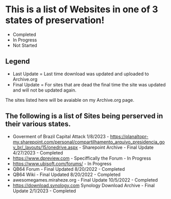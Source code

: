 # This is a list of Websites in one of 3 states of preservation!
- Completed
- In Progress
- Not Started

## Legend
- Last Update = Last time download was updated and uploaded to Archive.org
- Final Update = For sites that are dead the final time the site was updated and will not be updated again.


The sites listed here will be avaiable on my Archive.org page.

## The following is a list of Sites being perserved in their various states.
- Goverment of Brazil Capital Attack 1/8/2023 - https://planaltopr-my.sharepoint.com/personal/compartilhamento_arquivo_presidencia_gov_br/_layouts/15/onedrive.aspx - Sharepoint Archive - Final Update 4/27/2023 - Completed
- https://www.dpreview.com - Speciffically the Forum - In Progress
- https://www.ubisoft.com/forums/ - In Progress
- QB64 Forum - Final Updated 8/20/2022 - Completed
- QB64 Wiki - Final Updated 8/20/2022 - Completed
- awesomegames.miraheze.org - Final Update 10/5/2022 - Completed
- https://download.synology.com Synology Download Archive - Final Update 2/1/2023 - Completed

